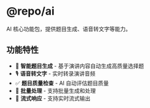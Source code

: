 # @repo/ai

AI 核心功能包，提供题目生成、语音转文字等能力。

## 功能特性

- 🤖 **智能题目生成** - 基于演讲内容自动生成高质量选择题
- 🎙️ **语音转文字** - 实时转录演讲音频
- ✅ **题目质量检查** - AI 自动评估题目质量
- 🔄 **批量处理** - 支持批量生成和处理
- 🌊 **流式响应** - 支持实时流式输出
